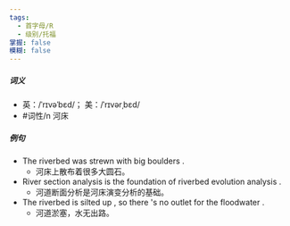 ```yaml
---
tags:
  - 首字母/R
  - 级别/托福
掌握: false
模糊: false
---
```

##### 词义
- 英：/ˈrɪvəˈbɛd/； 美：/ˈrɪvərˌbɛd/
- #词性/n  河床
##### 例句
- The riverbed was strewn with big boulders .
	- 河床上散布着很多大圆石。
- River section analysis is the foundation of riverbed evolution analysis .
	- 河道断面分析是河床演变分析的基础。
- The riverbed is silted up , so there 's no outlet for the floodwater .
	- 河道淤塞，水无出路。
